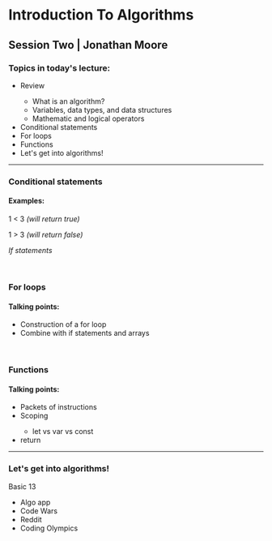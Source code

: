 <h1>Introduction To Algorithms</h1>
<h2>Session Two | Jonathan Moore</h2>
<h3>Topics in today's lecture:</h3>
<div>
    <ul>
        <li>Review</li>
        <ul>
            <li>What is an algorithm?</li>
            <li>Variables, data types, and data structures</li>
            <li>Mathematic and logical operators</li>
        </ul>
        <li>Conditional statements</li>
        <li>For loops</li>
        <li>Functions</li>
        <li>Let's get into algorithms!</li>
    </ul>
</div>
<hr>

<h3>Conditional statements</h3>
<h4>Examples:</h4>
<p>1 < 3 <i>(will return true)</i></p>
<p>1 > 3 <i>(will return false)</i></p>
<p><i>If statements</i></p>
<br>

<h3>For loops</h3>
<h4>Talking points:</h4>
<ul>
    <li>Construction of a for loop</li>
    <li>Combine with if statements and arrays</li>
</ul>
<br>

<h3>Functions</h3>
<h4>Talking points:</h4>
<ul>
    <li>Packets of instructions</li>
    <li>Scoping</li>
    <ul>
        <li>let vs var vs const</li>
    </ul>
    <li>return</li>
</ul>

<hr>

<h3>Let's get into algorithms!</h3>
<p>Basic 13</p>
<ul>
    <li>Algo app</li>
    <li>Code Wars</li>
    <li>Reddit</li>
    <li>Coding Olympics</li>
</ul>